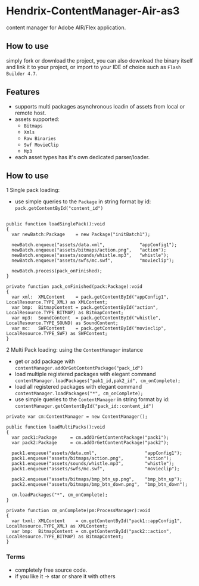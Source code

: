 # Hendrix-ContentManager-Air-as3
content manager for Adobe AIR/Flex application.

## How to use
simply fork or download the project, you can also download the binary itself and link it
to your project, or import to your IDE of choice such as `Flash Builder 4.7`.

## Features
- supports multi packages asynchronous loadin of assets from local or remote host.
- assets supported:
  - `Bitmaps`
  - `Xmls`
  - `Raw Binaries`
  - `Swf MovieClip`
  - `Mp3`
- each asset types has it's own dedicated parser/loader.

## How to use
1 Single pack loading:

* use simple queries to the `Package` in string format by id:
`pack.getContentById("content_id")`

```

public function loadSinglePack():void
{      
  var newBatch:Package    = new Package("initBatch1");
  
  newBatch.enqueue("assets/data.xml",             "appConfig1");
  newBatch.enqueue("assets/bitmaps/action.png",   "action");
  newBatch.enqueue("assets/sounds/whistle.mp3",   "whistle");
  newBatch.enqueue("assets/swfs/mc.swf",          "movieclip");
  
  newBatch.process(pack_onFinished);
}

private function pack_onFinished(pack:Package):void
{
  var xml:  XMLContent    = pack.getContentById("appConfig1", LocalResource.TYPE_XML) as XMLContent;
  var bmp:  BitmapContent = pack.getContentById("action",     LocalResource.TYPE_BITMAP) as BitmapContent;
  var mp3:  SoundContent  = pack.getContentById("whistle",    LocalResource.TYPE_SOUND) as SoundContent;
  var mc:   SWFContent    = pack.getContentById("movieclip",  LocalResource.TYPE_SWF) as SWFContent;      
}

```

2 Multi Pack loading: using the `ContentManager` instance

* get or add package with `contentManager.addOrGetContentPackage("pack_id")`
* load multiple registered packages with elegant command `contentManager.loadPackages("pak1_id,pak2_id", cm_onComplete);`
* load all registered packages with elegant command `contentManager.loadPackages("*", cm_onComplete);`
* use simple queries to the `ContentManager` in string format by id:
`contentManager.getContentById("pack_id::content_id")`

```
private var cm:ContentManager = new ContentManager();

public function loadMultiPacks():void
{      
  var pack1:Package     = cm.addOrGetContentPackage("pack1");
  var pack2:Package     = cm.addOrGetContentPackage("pack2");
  
  pack1.enqueue("assets/data.xml",                  "appConfig1");
  pack1.enqueue("assets/bitmaps/action.png",        "action");
  pack1.enqueue("assets/sounds/whistle.mp3",        "whistle");
  pack1.enqueue("assets/swfs/mc.swf",               "movieclip");
  
  pack2.enqueue("assets/bitmaps/bmp_btn_up.png",    "bmp_btn_up");
  pack2.enqueue("assets/bitmaps/bmp_btn_down.png",  "bmp_btn_down");
  
  cm.loadPackages("*", cm_onComplete);
}

private function cm_onComplete(pm:ProcessManager):void
{
  var txml: XMLContent    = cm.getContentById("pack1::appConfig1",  LocalResource.TYPE_XML) as XMLContent;
  var bmp:  BitmapContent = cm.getContentById("pack2::action",      LocalResource.TYPE_BITMAP) as BitmapContent;
}
```

### Terms
* completely free source code.
* if you like it -> star or share it with others
